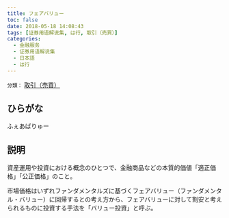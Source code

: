 ```yaml
---
title: フェアバリュー
toc: false
date: 2018-05-18 14:08:43
tags: [证券用语解说集, は行, 取引（売買）]
categories:
  - 金融服务
  - 证券用语解说集
  - 日本語
  - は行
---
```


`分類：` [取引（売買）](/tags/取引（売買）/)

## ひらがな

ふぇあばりゅー

## 説明

資産運用や投資における概念のひとつで、金融商品などの本質的価値「適正価格」「公正価格」のこと。

市場価格はいずれファンダメンタルズに基づくフェアバリュー（ファンダメンタル・バリュー）に回帰するとの考え方から、フェアバリューに対して割安と考えられるものに投資する手法を「バリュー投資」と呼ぶ。
